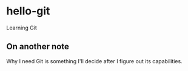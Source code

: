 # hello-git
Learning Git

## On another note
Why I need Git is something I'll decide after I figure out its capabilities.
